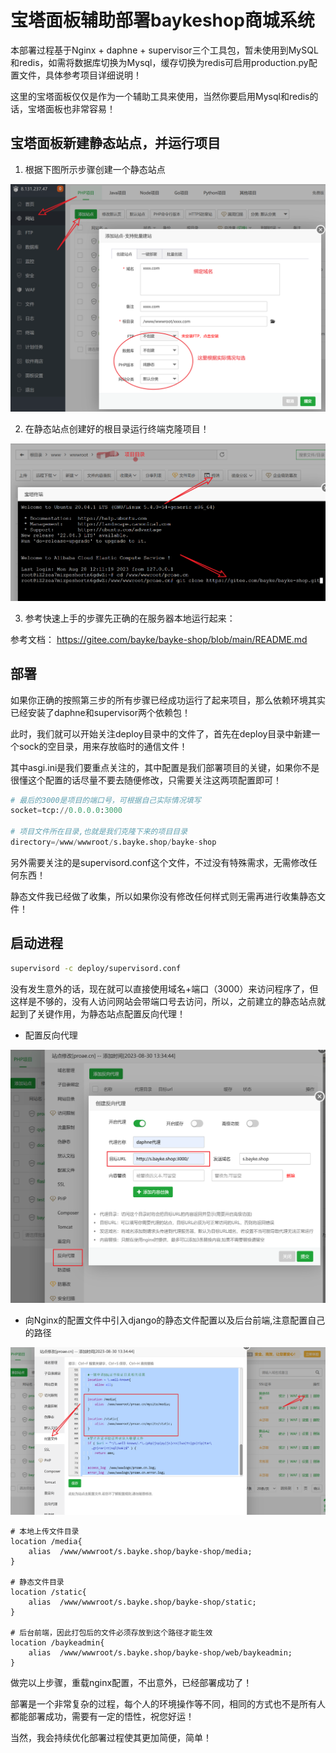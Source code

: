 # 宝塔面板辅助部署baykeshop商城系统

本部署过程基于Nginx + daphne + supervisor三个工具包，暂未使用到MySQL和redis，如需将数据库切换为Mysql，缓存切换为redis可启用production.py配置文件，具体参考项目详细说明！

这里的宝塔面板仅仅是作为一个辅助工具来使用，当然你要启用Mysql和redis的话，宝塔面板也非常容易！

## 宝塔面板新建静态站点，并运行项目

1. 根据下图所示步骤创建一个静态站点

![](../img/5420.png)


2. 在静态站点创建好的根目录运行终端克隆项目！

![](../img/-23.png)


3. 参考快速上手的步骤先正确的在服务器本地运行起来：
 
参考文档： https://gitee.com/bayke/bayke-shop/blob/main/README.md


## 部署

如果你正确的按照第三步的所有步骤已经成功运行了起来项目，那么依赖环境其实已经安装了daphne和supervisor两个依赖包！

此时，我们就可以开始关注deploy目录中的文件了，首先在deploy目录中新建一个sock的空目录，用来存放临时的通信文件！

其中asgi.ini是我们要重点关注的，其中配置是我们部署项目的关键，如果你不是很懂这个配置的话尽量不要去随便修改，只需要关注这两项配置即可！

```python
# 最后的3000是项目的端口号，可根据自己实际情况填写
socket=tcp://0.0.0.0:3000

# 项目文件所在目录,也就是我们克隆下来的项目目录
directory=/www/wwwroot/s.bayke.shop/bayke-shop
```
另外需要关注的是supervisord.conf这个文件，不过没有特殊需求，无需修改任何东西！

静态文件我已经做了收集，所以如果你没有修改任何样式则无需再进行收集静态文件！

## 启动进程
```bash
supervisord -c deploy/supervisord.conf
```
没有发生意外的话，现在就可以直接使用域名+端口（3000）来访问程序了，但这样是不够的，没有人访问网站会带端口号去访问，所以，之前建立的静态站点就起到了关键作用，为静态站点配置反向代理！

- 配置反向代理

![](../img/8-28.png)

- 向Nginx的配置文件中引入django的静态文件配置以及后台前端,注意配置自己的路径

![](../img/12-44.png)

```Nginx
# 本地上传文件目录
location /media{
    alias  /www/wwwroot/s.bayke.shop/bayke-shop/media;
}

# 静态文件目录
location /static{
    alias  /www/wwwroot/s.bayke.shop/bayke-shop/static;
}

# 后台前端，因此打包后的文件必须存放到这个路径才能生效
location /baykeadmin{
    alias  /www/wwwroot/s.bayke.shop/bayke-shop/web/baykeadmin;
}
```
做完以上步骤，重载nginx配置，不出意外，已经部署成功了！

部署是一个非常复杂的过程，每个人的环境操作等不同，相同的方式也不是所有人都能部署成功，需要有一定的悟性，祝您好运！

当然，我会持续优化部署过程使其更加简便，简单！


